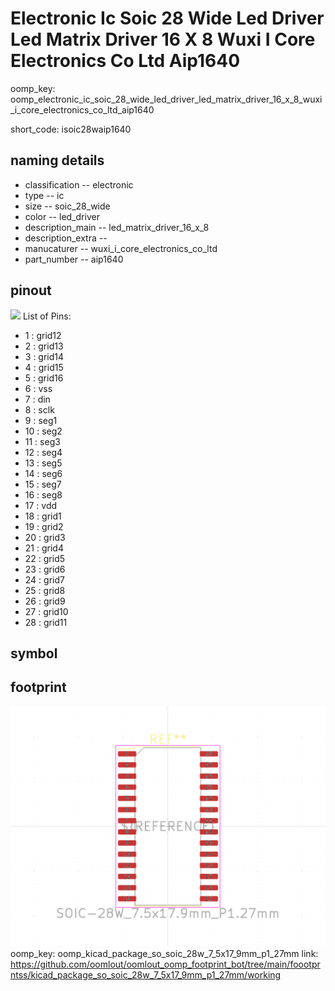 # Electronic Ic Soic 28 Wide Led Driver Led Matrix Driver 16 X 8 Wuxi I Core Electronics Co Ltd Aip1640
oomp_key: oomp_electronic_ic_soic_28_wide_led_driver_led_matrix_driver_16_x_8_wuxi_i_core_electronics_co_ltd_aip1640  

short_code: isoic28waip1640
## naming details
* classification -- electronic
* type -- ic
* size -- soic_28_wide
* color -- led_driver
* description_main -- led_matrix_driver_16_x_8
* description_extra -- 
* manucaturer -- wuxi_i_core_electronics_co_ltd
* part_number -- aip1640
## pinout
![](working_pinout_600.png)
List of Pins:

* 1 : grid12
* 2 : grid13
* 3 : grid14
* 4 : grid15
* 5 : grid16
* 6 : vss
* 7 : din
* 8 : sclk
* 9 : seg1
* 10 : seg2
* 11 : seg3
* 12 : seg4
* 13 : seg5
* 14 : seg6
* 15 : seg7
* 16 : seg8
* 17 : vdd
* 18 : grid1
* 19 : grid2
* 20 : grid3
* 21 : grid4
* 22 : grid5
* 23 : grid6
* 24 : grid7
* 25 : grid8
* 26 : grid9
* 27 : grid10
* 28 : grid11
## symbol


## footprint

![](footprint/0/working/working_600.png)  
oomp_key: oomp_kicad_package_so_soic_28w_7_5x17_9mm_p1_27mm
link: https://github.com/oomlout/oomlout_oomp_footprint_bot/tree/main/foootprntss/kicad_package_so_soic_28w_7_5x17_9mm_p1_27mm/working
